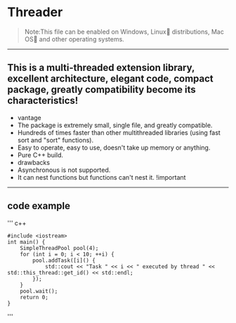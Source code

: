 # Threader
> Note:This file can be enabled on <span color="lightblue">Windows</span>, Linux🐧 distributions, Mac OS🍎 and other operating systems.
---   
This is a multi-threaded extension library, excellent architecture, elegant code, compact package, greatly compatibility become its characteristics!
---
- vantage
- The package is extremely small, single file, and greatly compatible.
- Hundreds of times faster than other multithreaded libraries (using fast sort and "sort" functions).
- Easy to operate, easy to use, doesn't take up memory or anything.
- Pure C++ build.
- drawbacks
- Asynchronous is not supported.
- It can nest functions but functions can't nest it. !important
---
code example
---

''' c++

    #include <iostream>  
    int main() {  
        SimpleThreadPool pool(4);  
        for (int i = 0; i < 10; ++i) {  
            pool.addTask([i]() {  
                std::cout << "Task " << i << " executed by thread " << std::this_thread::get_id() << std::endl;  
            });  
        }  
        pool.wait();  
        return 0;  
    }  
'''
